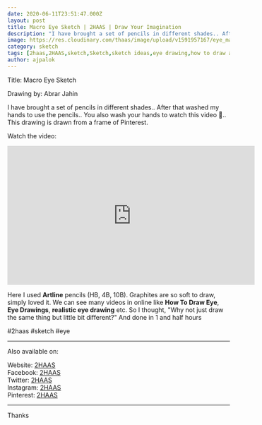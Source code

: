 ```yaml
---
date: 2020-06-11T23:51:47.000Z
layout: post
title: Macro Eye Sketch | 2HAAS | Draw Your Imagination
description: "I have brought a set of pencils in different shades.. After that washed my hands to use the pencils.. You also wash your hands to watch this video 🤣.. This drawing is drawn from a frame of Pinterest  .. Read more on:   https://2haas.ml/macro-eye-sketch"
image: https://res.cloudinary.com/thaas/image/upload/v1591957167/eye_macro_full_pflyhn.jpg
category: sketch
tags: [2haas,2HAAS,sketch,Sketch,sketch ideas,eye drawing,how to draw an eye,how to sketch something,eye drawing reference,how to draw a realistic eye,drawing of eye,eye drawing easy,drawing an eye,drawings,eye drawings,eyes,drawing of an eye,drawing of a eye,realistic eye drawing,drawing ideas,step by step eye drawing,eyes drawing reference]
author: ajpalok
---
```


Title: Macro Eye Sketch

Drawing by: Abrar Jahin

I have brought a set of pencils in different shades.. After that washed my hands to use the pencils.. You also wash your hands to watch this video 🤣.. This drawing is drawn from a frame of Pinterest.  
  
Watch the video:
<iframe width="560" height="315" src="https://www.youtube-nocookie.com/embed/YE015XPPOVE" frameborder="0" allow="accelerometer; autoplay; encrypted-media; gyroscope; picture-in-picture" allowfullscreen></iframe>
 

Here I used **Artline** pencils (HB, 4B, 10B). Graphites are so soft to draw, simply loved it. We can see many videos in online like **How To Draw Eye**, **Eye Drawings**, **realistic eye drawing** etc. So I thought, "Why not just draw the same thing but little bit different?" And done in 1 and half hours

#2haas #sketch #eye  
  
______________________________________________
  
Also available on:
  
Website: [2HAAS](https://2haas.ml/)  
Facebook: [2HAAS](https://facebook.com/2haas)  
Twitter: [2HAAS](https://twitter.com/2haas_ml)  
Instagram: [2HAAS](https://instagram.com/2haas.ml)  
Pinterest: [2HAAS](https://pinterest.com/2haas_ml)  
  
______________________________________________
  
Thanks
